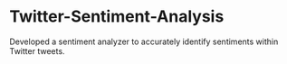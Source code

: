 # Twitter-Sentiment-Analysis
Developed a sentiment analyzer to accurately identify sentiments within Twitter tweets.
